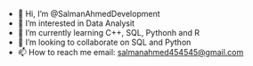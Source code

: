 - 👋 Hi, I’m @SalmanAhmedDevelopment
- 👀 I’m interested in Data Analysit 
- 🌱 I’m currently learning C++, SQL, Pythonh and R
- 💞️ I’m looking to collaborate on SQL and Python
- 📫 How to reach me email: salmanahmed454545@gmail.com

<!---
SalmanAhmedDevelopment/SalmanAhmedDevelopment is a ✨ special ✨ repository because its `README.md` (this file) appears on your GitHub profile.
You can click the Preview link to take a look at your changes.
--->
